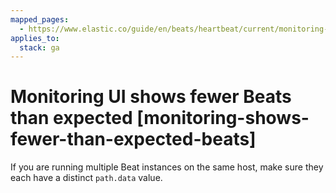 ```yaml
---
mapped_pages:
  - https://www.elastic.co/guide/en/beats/heartbeat/current/monitoring-shows-fewer-than-expected-beats.html
applies_to:
  stack: ga
---
```


# Monitoring UI shows fewer Beats than expected [monitoring-shows-fewer-than-expected-beats]

If you are running multiple Beat instances on the same host, make sure they each have a distinct `path.data` value.


